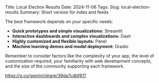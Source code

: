 Title: Local Election Results
Date: 2024-11-06
Tags:
Slug: local-election-results
Summary: Short version for index and feeds

The best framework depends on your specific needs:

- **Quick prototypes and simple visualizations:** Streamlit
- **Interactive dashboards and complex visualizations:** Dash
- **Highly customized and flexible layouts:** Panel
- **Machine learning demos and model deployment:** Gradio

Remember to consider factors like the complexity of your app, the level of customization required, your familiarity with web development concepts, and the size of the community supporting each framework.

https://g.co/gemini/share/39da7cdbf817